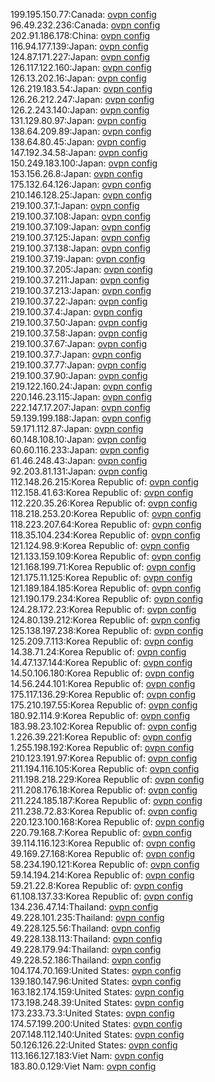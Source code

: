 199.195.150.77:Canada: [ovpn config](vpn/199_195_150_77.ovpn)  
96.49.232.236:Canada: [ovpn config](vpn/96_49_232_236.ovpn)  
202.91.186.178:China: [ovpn config](vpn/202_91_186_178.ovpn)  
116.94.177.139:Japan: [ovpn config](vpn/116_94_177_139.ovpn)  
124.87.171.227:Japan: [ovpn config](vpn/124_87_171_227.ovpn)  
126.117.122.160:Japan: [ovpn config](vpn/126_117_122_160.ovpn)  
126.13.202.16:Japan: [ovpn config](vpn/126_13_202_16.ovpn)  
126.219.183.54:Japan: [ovpn config](vpn/126_219_183_54.ovpn)  
126.26.212.247:Japan: [ovpn config](vpn/126_26_212_247.ovpn)  
126.2.243.140:Japan: [ovpn config](vpn/126_2_243_140.ovpn)  
131.129.80.97:Japan: [ovpn config](vpn/131_129_80_97.ovpn)  
138.64.209.89:Japan: [ovpn config](vpn/138_64_209_89.ovpn)  
138.64.80.45:Japan: [ovpn config](vpn/138_64_80_45.ovpn)  
147.192.34.58:Japan: [ovpn config](vpn/147_192_34_58.ovpn)  
150.249.183.100:Japan: [ovpn config](vpn/150_249_183_100.ovpn)  
153.156.26.8:Japan: [ovpn config](vpn/153_156_26_8.ovpn)  
175.132.64.126:Japan: [ovpn config](vpn/175_132_64_126.ovpn)  
210.146.128.25:Japan: [ovpn config](vpn/210_146_128_25.ovpn)  
219.100.37.1:Japan: [ovpn config](vpn/219_100_37_1.ovpn)  
219.100.37.108:Japan: [ovpn config](vpn/219_100_37_108.ovpn)  
219.100.37.109:Japan: [ovpn config](vpn/219_100_37_109.ovpn)  
219.100.37.125:Japan: [ovpn config](vpn/219_100_37_125.ovpn)  
219.100.37.138:Japan: [ovpn config](vpn/219_100_37_138.ovpn)  
219.100.37.19:Japan: [ovpn config](vpn/219_100_37_19.ovpn)  
219.100.37.205:Japan: [ovpn config](vpn/219_100_37_205.ovpn)  
219.100.37.211:Japan: [ovpn config](vpn/219_100_37_211.ovpn)  
219.100.37.213:Japan: [ovpn config](vpn/219_100_37_213.ovpn)  
219.100.37.22:Japan: [ovpn config](vpn/219_100_37_22.ovpn)  
219.100.37.4:Japan: [ovpn config](vpn/219_100_37_4.ovpn)  
219.100.37.50:Japan: [ovpn config](vpn/219_100_37_50.ovpn)  
219.100.37.58:Japan: [ovpn config](vpn/219_100_37_58.ovpn)  
219.100.37.67:Japan: [ovpn config](vpn/219_100_37_67.ovpn)  
219.100.37.7:Japan: [ovpn config](vpn/219_100_37_7.ovpn)  
219.100.37.77:Japan: [ovpn config](vpn/219_100_37_77.ovpn)  
219.100.37.90:Japan: [ovpn config](vpn/219_100_37_90.ovpn)  
219.122.160.24:Japan: [ovpn config](vpn/219_122_160_24.ovpn)  
220.146.23.115:Japan: [ovpn config](vpn/220_146_23_115.ovpn)  
222.147.17.207:Japan: [ovpn config](vpn/222_147_17_207.ovpn)  
59.139.199.188:Japan: [ovpn config](vpn/59_139_199_188.ovpn)  
59.171.112.87:Japan: [ovpn config](vpn/59_171_112_87.ovpn)  
60.148.108.10:Japan: [ovpn config](vpn/60_148_108_10.ovpn)  
60.60.116.233:Japan: [ovpn config](vpn/60_60_116_233.ovpn)  
61.46.248.43:Japan: [ovpn config](vpn/61_46_248_43.ovpn)  
92.203.81.131:Japan: [ovpn config](vpn/92_203_81_131.ovpn)  
112.148.26.215:Korea Republic of: [ovpn config](vpn/112_148_26_215.ovpn)  
112.158.41.63:Korea Republic of: [ovpn config](vpn/112_158_41_63.ovpn)  
112.220.35.26:Korea Republic of: [ovpn config](vpn/112_220_35_26.ovpn)  
118.218.253.20:Korea Republic of: [ovpn config](vpn/118_218_253_20.ovpn)  
118.223.207.64:Korea Republic of: [ovpn config](vpn/118_223_207_64.ovpn)  
118.35.104.234:Korea Republic of: [ovpn config](vpn/118_35_104_234.ovpn)  
121.124.98.9:Korea Republic of: [ovpn config](vpn/121_124_98_9.ovpn)  
121.133.159.109:Korea Republic of: [ovpn config](vpn/121_133_159_109.ovpn)  
121.168.199.71:Korea Republic of: [ovpn config](vpn/121_168_199_71.ovpn)  
121.175.11.125:Korea Republic of: [ovpn config](vpn/121_175_11_125.ovpn)  
121.189.184.185:Korea Republic of: [ovpn config](vpn/121_189_184_185.ovpn)  
121.190.179.234:Korea Republic of: [ovpn config](vpn/121_190_179_234.ovpn)  
124.28.172.23:Korea Republic of: [ovpn config](vpn/124_28_172_23.ovpn)  
124.80.139.212:Korea Republic of: [ovpn config](vpn/124_80_139_212.ovpn)  
125.138.197.238:Korea Republic of: [ovpn config](vpn/125_138_197_238.ovpn)  
125.209.7.113:Korea Republic of: [ovpn config](vpn/125_209_7_113.ovpn)  
14.38.71.24:Korea Republic of: [ovpn config](vpn/14_38_71_24.ovpn)  
14.47.137.144:Korea Republic of: [ovpn config](vpn/14_47_137_144.ovpn)  
14.50.106.180:Korea Republic of: [ovpn config](vpn/14_50_106_180.ovpn)  
14.56.244.101:Korea Republic of: [ovpn config](vpn/14_56_244_101.ovpn)  
175.117.136.29:Korea Republic of: [ovpn config](vpn/175_117_136_29.ovpn)  
175.210.197.55:Korea Republic of: [ovpn config](vpn/175_210_197_55.ovpn)  
180.92.114.9:Korea Republic of: [ovpn config](vpn/180_92_114_9.ovpn)  
183.98.23.102:Korea Republic of: [ovpn config](vpn/183_98_23_102.ovpn)  
1.226.39.221:Korea Republic of: [ovpn config](vpn/1_226_39_221.ovpn)  
1.255.198.192:Korea Republic of: [ovpn config](vpn/1_255_198_192.ovpn)  
210.123.191.97:Korea Republic of: [ovpn config](vpn/210_123_191_97.ovpn)  
211.194.116.105:Korea Republic of: [ovpn config](vpn/211_194_116_105.ovpn)  
211.198.218.229:Korea Republic of: [ovpn config](vpn/211_198_218_229.ovpn)  
211.208.176.18:Korea Republic of: [ovpn config](vpn/211_208_176_18.ovpn)  
211.224.185.187:Korea Republic of: [ovpn config](vpn/211_224_185_187.ovpn)  
211.238.72.83:Korea Republic of: [ovpn config](vpn/211_238_72_83.ovpn)  
220.123.100.168:Korea Republic of: [ovpn config](vpn/220_123_100_168.ovpn)  
220.79.168.7:Korea Republic of: [ovpn config](vpn/220_79_168_7.ovpn)  
39.114.116.123:Korea Republic of: [ovpn config](vpn/39_114_116_123.ovpn)  
49.169.27.168:Korea Republic of: [ovpn config](vpn/49_169_27_168.ovpn)  
58.234.190.121:Korea Republic of: [ovpn config](vpn/58_234_190_121.ovpn)  
59.14.194.214:Korea Republic of: [ovpn config](vpn/59_14_194_214.ovpn)  
59.21.22.8:Korea Republic of: [ovpn config](vpn/59_21_22_8.ovpn)  
61.108.137.33:Korea Republic of: [ovpn config](vpn/61_108_137_33.ovpn)  
134.236.47.14:Thailand: [ovpn config](vpn/134_236_47_14.ovpn)  
49.228.101.235:Thailand: [ovpn config](vpn/49_228_101_235.ovpn)  
49.228.125.56:Thailand: [ovpn config](vpn/49_228_125_56.ovpn)  
49.228.138.113:Thailand: [ovpn config](vpn/49_228_138_113.ovpn)  
49.228.179.94:Thailand: [ovpn config](vpn/49_228_179_94.ovpn)  
49.228.52.186:Thailand: [ovpn config](vpn/49_228_52_186.ovpn)  
104.174.70.169:United States: [ovpn config](vpn/104_174_70_169.ovpn)  
139.180.147.96:United States: [ovpn config](vpn/139_180_147_96.ovpn)  
163.182.174.159:United States: [ovpn config](vpn/163_182_174_159.ovpn)  
173.198.248.39:United States: [ovpn config](vpn/173_198_248_39.ovpn)  
173.233.73.3:United States: [ovpn config](vpn/173_233_73_3.ovpn)  
174.57.199.200:United States: [ovpn config](vpn/174_57_199_200.ovpn)  
207.148.112.140:United States: [ovpn config](vpn/207_148_112_140.ovpn)  
50.126.126.22:United States: [ovpn config](vpn/50_126_126_22.ovpn)  
113.166.127.183:Viet Nam: [ovpn config](vpn/113_166_127_183.ovpn)  
183.80.0.129:Viet Nam: [ovpn config](vpn/183_80_0_129.ovpn)  
